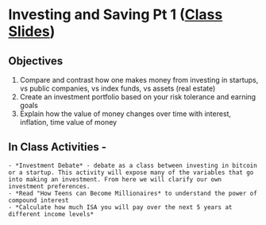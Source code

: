 # Investing and Saving Pt 1 ([Class Slides](https://docs.google.com/presentation/d/1e3sVZV06dBZucVxJqvVYfMu5EFr5TQM41SfmkNzgzRQ/edit))

## Objectives 
1. Compare and contrast how one makes money from investing in startups, vs public companies, vs index funds, vs assets (real estate)
2. Create an investment portfolio based on your risk tolerance and earning goals
3. Explain how the value of money changes over time with interest, inflation, time value of money

## **In Class Activities** - 
    - *Investment Debate* - debate as a class between investing in bitcoin or a startup. This activity will expose many of the variables that go into making an investment. From here we will clarify our own investment preferences.
    - *Read "How Teens can Become Millionaires* to understand the power of compound interest
    - *Calculate how much ISA you will pay over the next 5 years at different income levels*

